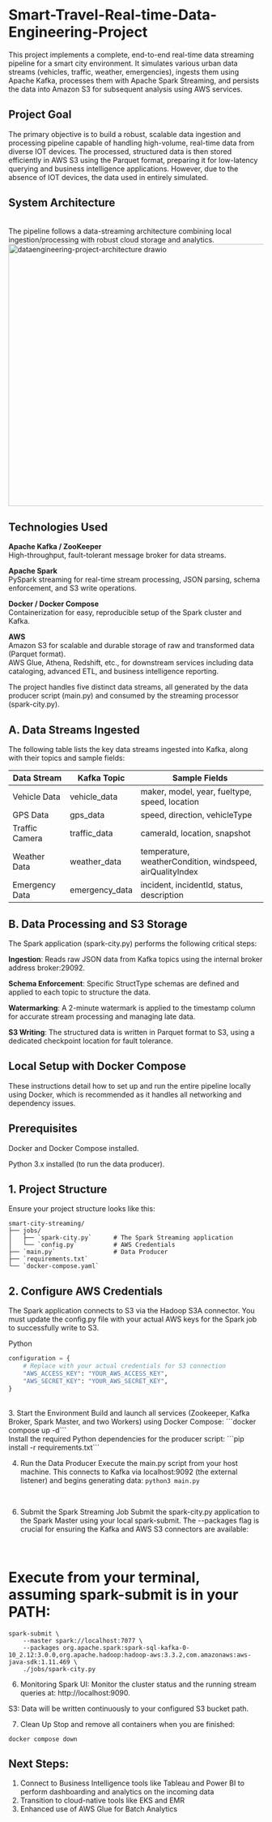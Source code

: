 # Smart-Travel-Real-time-Data-Engineering-Project
This project implements a complete, end-to-end real-time data streaming pipeline for a smart city environment. It simulates various urban data streams (vehicles, traffic, weather, emergencies), ingests them using Apache Kafka, processes them with Apache Spark Streaming, and persists the data into Amazon S3 for subsequent analysis using AWS services.

## Project Goal
The primary objective is to build a robust, scalable data ingestion and processing pipeline capable of handling high-volume, real-time data from diverse IOT devices. The processed, structured data is then stored efficiently in AWS S3 using the Parquet format, preparing it for low-latency querying and business intelligence applications. However, due to the absence of IOT devices, the data used in entirely simulated.

## System Architecture
<br>
The pipeline follows a data-streaming architecture combining local ingestion/processing with robust cloud storage and analytics.
<img width="1448" height="517" alt="dataengineering-project-architecture drawio" src="https://github.com/user-attachments/assets/00d94b48-1eb7-438a-a83a-c4920b822c78" />


## Technologies Used

**Apache Kafka / ZooKeeper**  
High-throughput, fault-tolerant message broker for data streams.

**Apache Spark**  
PySpark streaming for real-time stream processing, JSON parsing, schema enforcement, and S3 write operations.

**Docker / Docker Compose**  
Containerization for easy, reproducible setup of the Spark cluster and Kafka.

**AWS**  
Amazon S3 for scalable and durable storage of raw and transformed data (Parquet format).  
AWS Glue, Athena, Redshift, etc., for downstream services including data cataloging, advanced ETL, and business intelligence reporting.



The project handles five distinct data streams, all generated by the data producer script (main.py) and consumed by the streaming processor (spark-city.py).

## A. Data Streams Ingested

The following table lists the key data streams ingested into Kafka, along with their topics and sample fields:

| Data Stream       | Kafka Topic      | Sample Fields                                           |
|------------------|-----------------|--------------------------------------------------------|
| Vehicle Data      | vehicle_data     | maker, model, year, fueltype, speed, location         |
| GPS Data          | gps_data         | speed, direction, vehicleType                          |
| Traffic Camera    | traffic_data     | cameraId, location, snapshot                           |
| Weather Data      | weather_data     | temperature, weatherCondition, windspeed, airQualityIndex |
| Emergency Data    | emergency_data   | incident, incidentId, status, description             |




## B. Data Processing and S3 Storage
The Spark application (spark-city.py) performs the following critical steps:

**Ingestion**: Reads raw JSON data from Kafka topics using the internal broker address broker:29092.

**Schema Enforcement**: Specific StructType schemas are defined and applied to each topic to structure the data.

**Watermarking**: A 2-minute watermark is applied to the timestamp column for accurate stream processing and managing late data.

**S3 Writing**: The structured data is written in Parquet format to S3, using a dedicated checkpoint location for fault tolerance.

## Local Setup with Docker Compose
These instructions detail how to set up and run the entire pipeline locally using Docker, which is recommended as it handles all networking and dependency issues.

## Prerequisites
Docker and Docker Compose installed.

Python 3.x installed (to run the data producer).

## 1. Project Structure

Ensure your project structure looks like this:

```text
smart-city-streaming/
├── jobs/
│   ├── `spark-city.py`      # The Spark Streaming application
│   └── `config.py`          # AWS Credentials
├── `main.py`                # Data Producer
├── `requirements.txt`
└── `docker-compose.yaml`
```
## 2. Configure AWS Credentials
The Spark application connects to S3 via the Hadoop S3A connector. You must update the config.py file with your actual AWS keys for the Spark job to successfully write to S3.

Python

```python
configuration = {
    # Replace with your actual credentials for S3 connection
    "AWS_ACCESS_KEY": "YOUR_AWS_ACCESS_KEY",
    "AWS_SECRET_KEY": "YOUR_AWS_SECRET_KEY",
}
```
<br>
3. Start the Environment
Build and launch all services (Zookeeper, Kafka Broker, Spark Master, and two Workers) using Docker Compose:
```docker compose up -d```
<br>
Install the required Python dependencies for the producer script:
```pip install -r requirements.txt```
<br>

4. Run the Data Producer
Execute the main.py script from your host machine. This connects to Kafka via localhost:9092 (the external listener) and begins generating data:
```python3 main.py```
<br>

6. Submit the Spark Streaming Job
Submit the spark-city.py application to the Spark Master using your local spark-submit. The --packages flag is crucial for ensuring the Kafka and AWS S3 connectors are available:
<br>

# Execute from your terminal, assuming spark-submit is in your PATH:
```
spark-submit \
    --master spark://localhost:7077 \
    --packages org.apache.spark:spark-sql-kafka-0-10_2.12:3.0.0,org.apache.hadoop:hadoop-aws:3.3.2,com.amazonaws:aws-java-sdk:1.11.469 \
    ./jobs/spark-city.py
```
6. Monitoring
Spark UI: Monitor the cluster status and the running stream queries at: http://localhost:9090.

S3: Data will be written continuously to your configured S3 bucket path.

7. Clean Up
Stop and remove all containers when you are finished:

```docker compose down```

## Next Steps:
1. Connect to Business Intelligence tools like Tableau and Power BI to perform dashboarding and analytics on the incoming data
2. Transition to cloud-native tools like EKS and EMR
3. Enhanced use of AWS Glue for Batch Analytics
